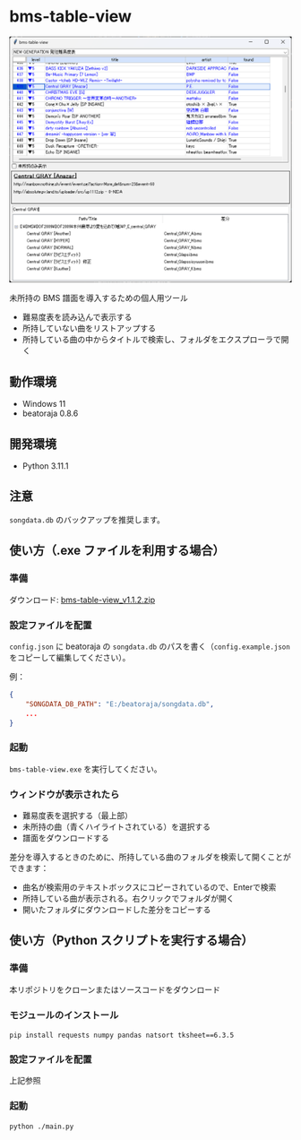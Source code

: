 # bms-table-view

![screenshot](image/screenshot.png)

未所持の BMS 譜面を導入するための個人用ツール

- 難易度表を読み込んで表示する
- 所持していない曲をリストアップする
- 所持している曲の中からタイトルで検索し、フォルダをエクスプローラで開く

## 動作環境

- Windows 11
- beatoraja 0.8.6

## 開発環境

- Python 3.11.1

## 注意

`songdata.db` のバックアップを推奨します。

## 使い方（.exe ファイルを利用する場合）

### 準備
ダウンロード: [bms-table-view_v1.1.2.zip](https://github.com/voidproc/bms-table-view/releases/download/v1.1.2/bms-table-view_v1.1.2.zip)

### 設定ファイルを配置

`config.json` に beatoraja の `songdata.db` のパスを書く（`config.example.json` をコピーして編集してください）。

例：
```json
{
    "SONGDATA_DB_PATH": "E:/beatoraja/songdata.db",
    ...
}
```

### 起動
`bms-table-view.exe` を実行してください。

### ウィンドウが表示されたら

- 難易度表を選択する（最上部）
- 未所持の曲（青くハイライトされている）を選択する
- 譜面をダウンロードする

差分を導入するときのために、所持している曲のフォルダを検索して開くことができます：
- 曲名が検索用のテキストボックスにコピーされているので、Enterで検索
- 所持している曲が表示される。右クリックでフォルダが開く
- 開いたフォルダにダウンロードした差分をコピーする


## 使い方（Python スクリプトを実行する場合）

### 準備
本リポジトリをクローンまたはソースコードをダウンロード

### モジュールのインストール

```
pip install requests numpy pandas natsort tksheet==6.3.5
```

### 設定ファイルを配置
上記参照

### 起動

```
python ./main.py
```
